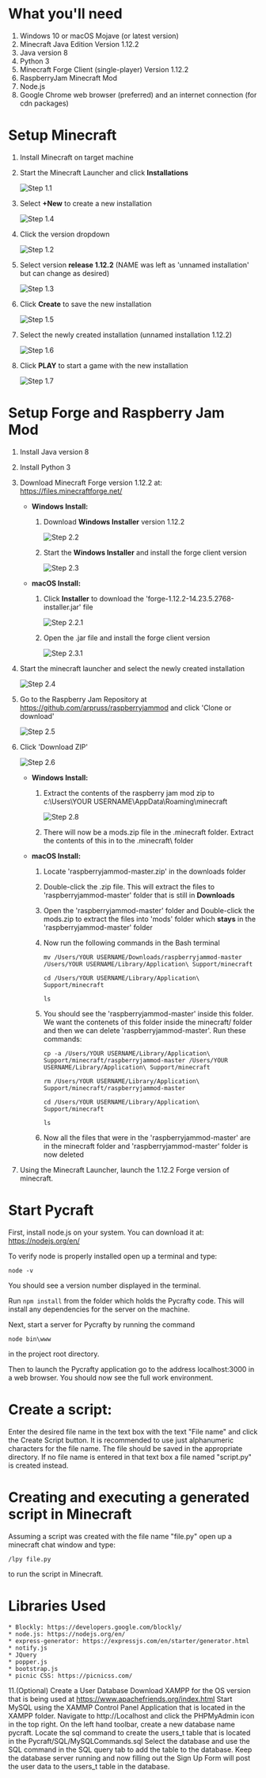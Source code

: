 # What you'll need
1. Windows 10 or macOS Mojave (or latest version)
2. Minecraft Java Edition Version 1.12.2
3. Java version 8
4. Python 3
5. Minecraft Forge Client (single-player) Version 1.12.2
6. RaspberryJam Minecraft Mod
7. Node.js
8. Google Chrome web browser (preferred) and an internet connection (for cdn packages)

# Setup Minecraft
1. Install Minecraft on target machine

2. Start the Minecraft Launcher and click **Installations**

    ![Step 1.1](public/media/readme_images/step1-1.png)

3. Select **+New** to create a new installation

    ![Step 1.4](public/media/readme_images/step1-4.png)

4. Click the version dropdown

    ![Step 1.2](public/media/readme_images/step1-2.png)

5. Select version **release 1.12.2** (NAME was left as 'unnamed installation'  but can change as desired)

    ![Step 1.3](public/media/readme_images/step1-3.png)

6. Click **Create** to save the new installation

    ![Step 1.5](public/media/readme_images/step1-5.png)

7. Select the newly created installation (unnamed installation 1.12.2)

    ![Step 1.6](public/media/readme_images/step1-6.png)

8. Click **PLAY** to start a game with the new installation

    ![Step 1.7](public/media/readme_images/step1-7.png)

# Setup Forge and Raspberry Jam Mod
1. Install Java version 8

2. Install Python 3

3. Download Minecraft Forge version 1.12.2 at: https://files.minecraftforge.net/

    * **Windows Install:**

        1. Download **Windows Installer** version 1.12.2

            ![Step 2.2](public/media/readme_images/step2-2.png)

        2. Start the **Windows Installer** and install the forge client version

            ![Step 2.3](public/media/readme_images/step2-3.png)

    * **macOS Install:**

        1. Click **Installer** to download the 'forge-1.12.2-14.23.5.2768-installer.jar' file

            ![Step 2.2.1](public/media/readme_images/step2-2.1.png)

        2. Open the .jar file and install the forge client version

            ![Step 2.3.1](public/media/readme_images/step2-3.1.png)

4. Start the minecraft launcher and select the newly created installation

    ![Step 2.4](public/media/readme_images/step2-4.png)

6. Go to the Raspberry Jam Repository at https://github.com/arpruss/raspberryjammod and click 'Clone or download'

    ![Step 2.5](public/media/readme_images/step2-5.png)

7. Click 'Download ZIP'

    ![Step 2.6](public/media/readme_images/step2-6.png)

    * **Windows Install:**

        1. Extract the contents of the raspberry jam mod zip to c:\Users\YOUR USERNAME\AppData\Roaming\minecraft 

            ![Step 2.8](public/media/readme_images/step2-8.png)

        2. There will now be a mods.zip file in the .minecraft folder. Extract the contents of this in to the .minecraft\ folder 

    * **macOS Install:**

        1. Locate 'raspberryjammod-master.zip' in the downloads folder
        2. Double-click the .zip file. This will extract the files to 'raspberryjammod-master' folder that is still in **Downloads**
        4. Open the 'raspberryjammod-master' folder and Double-click the mods.zip to extract the files into 'mods' folder which **stays** in the 'raspberryjammod-master' folder
        3. Now run the following commands in the Bash terminal

            ```
            mv /Users/YOUR USERNAME/Downloads/raspberryjammod-master /Users/YOUR USERNAME/Library/Application\ Support/minecraft   

            cd /Users/YOUR USERNAME/Library/Application\ Support/minecraft

            ls
            ```
        4. You should see the 'raspberryjammod-master' inside this folder. We want the contenets of this folder inside the minecraft/ folder and then we can delete 'raspberryjammod-master'. Run these commands:

            ```
            cp -a /Users/YOUR USERNAME/Library/Application\ Support/minecraft/raspberryjammod-master /Users/YOUR USERNAME/Library/Application\ Support/minecraft

            rm /Users/YOUR USERNAME/Library/Application\ Support/minecraft/raspberryjammod-master

            cd /Users/YOUR USERNAME/Library/Application\ Support/minecraft

            ls
            ```
        5. Now all the files that were in the 'raspberryjammod-master' are in the minecraft folder and 'raspberryjammod-master' folder is now deleted


10. Using the Minecraft Launcher, launch the 1.12.2 Forge version of minecraft. 

# Start Pycraft
First, install node.js on your system. You can download it at: https://nodejs.org/en/

To verify node is properly installed open up a terminal and type:
```
node -v 
```
You should see a version number displayed in the terminal.

Run ```npm install``` from the folder which holds the Pycrafty code.
This will install any dependencies for the server on the machine.

Next, start a server for Pycrafty by running the command
```
node bin\www
```
in the project root directory.

Then to launch the Pycrafty application go to the address localhost:3000 in a web browser.
You should now see the full work environment.

# Create a script:
Enter the desired file name in the text box with the text "File name" and click 
the Create Script button. It is recommended to use just alphanumeric characters for the file name.
The file should be saved in the appropriate directory.
If no file name is entered in that text box a file named "script.py" is created
instead. 

# Creating and executing a generated script in Minecraft
Assuming a script was created with the file name "file.py"
open up a minecraft chat window and type: 
```
/lpy file.py
```
to run the script in Minecraft.

# Libraries Used
    * Blockly: https://developers.google.com/blockly/
    * node.js: https://nodejs.org/en/
    * express-generator: https://expressjs.com/en/starter/generator.html
    * notify.js
    * JQuery
    * popper.js
    * bootstrap.js
    * picnic CSS: https://picnicss.com/
    
 11.(Optional) Create a User Database
 Download XAMPP for the OS version that is being used at https://www.apachefriends.org/index.html
 Start MySQL using the XAMMP Control Panel Application that is located in the XAMPP folder.
 Navigate to http://Localhost and click the PHPMyAdmin icon in the top right.
 On the left hand toolbar, create a new database name pycraft.
 Locate the sql command to create the users_t table that is located in the Pycraft/SQL/MySQLCommands.sql
 Select the database and use the SQL command in the SQL query tab to add the table to the database.
 Keep the database server running and now filling out the Sign Up Form will post the user data to the users_t table in the database.
 
